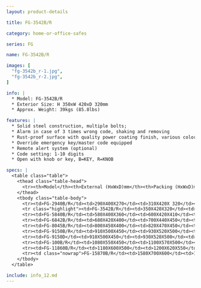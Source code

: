 ```yaml
---
layout: product-details

title: FG-3542B/R

category: home-or-office-safes

series: FG

name: FG-3542B/R

images: [
  "fg-3542b_r-1.jpg",
  "fg-3542b_r-2.jpg",
]

info: |
  * Model: FG-3542B/R
  * Exterior Size: H 350xW 420xD 320mm
  * Approx. Weight: 39kgs (85.8lbs)

features: |
  * Solid steel construction, multiple bolts;
  * Alarm in case of 3 times wrong code, shaking and removing
  * Rust-proof surface with quality power coating finish, various colors available
  * Override emergency key/master code equipped
  * Remote alert system (optional)
  * Code setting: 1-10 digits
  * Open with knob or key, B=KEY, R=KNOB

specs: |
  <table class="table">
    <thead class="table-head">
      <tr><th>Model</th><th>External (HxWxD)mm</th><th>Packing (HxWxD)mm</th><th>Weight (kg)</th><th>Door (mm)</th><th>Body (mm)</th><th>20’FCL (pcs)</th></tr>
    </thead>
    <tbody class="table-body">
      <tr><td>FG-2940B/R</td><td>290X400X270</td><td>310X420X 320</td><td>30</td><td>10</td><td>4-6</td><td>720</td></tr>
      <tr class="highlight"><td>FG-3542B/R</td><td>350X420X320</td><td>370X440X370</td><td>42</td><td>10</td><td>4-6</td><td>500</td></tr>
      <tr><td>FG-5840B/R</td><td>580X400X360</td><td>600X420X410</td><td>61</td><td>10</td><td>4-6</td><td>300</td></tr>
      <tr><td>FG-6842B/R</td><td>680X420X400</td><td>700X440X450</td><td>77</td><td>10</td><td>4-6</td><td>210</td></tr>
      <tr><td>FG-8045B/R</td><td>800X450X400</td><td>820X470X450</td><td>91</td><td>10</td><td>4-6</td><td>180</td></tr>
      <tr><td>FG-9150B/R</td><td>910X500X450</td><td>930X520X500</td><td>116</td><td>10</td><td>4-6</td><td>120</td></tr>
      <tr><td>FG-9150D</td><td>910X500X450</td><td>930X520X500</td><td>124</td><td>10</td><td>4-6</td><td>120</td></tr>
      <tr><td>FG-100B/R</td><td>1080X550X450</td><td>1100X570X500</td><td>150</td><td>10</td><td>4-6</td><td>95</td></tr>
      <tr><td>FG-11860B/R</td><td>1180X600X500</td><td>1200X620X550</td><td>181</td><td>10</td><td>4-6</td><td>70</td></tr>
      <tr><td class="nowrap">FG-15870B/R</td><td>1580X700X600</td><td>1600X720X650</td><td>277</td><td>10</td><td>4-6</td><td>40</td></tr>
    </tbody>
  </table>

include: info_12.md
---
```

